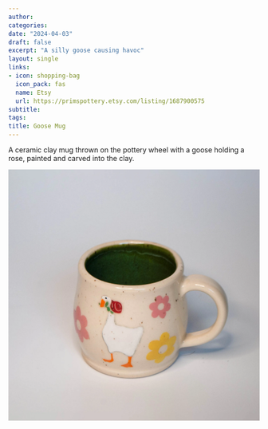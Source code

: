 ```yaml
---
author: 
categories:
date: "2024-04-03"
draft: false
excerpt: "A silly goose causing havoc"
layout: single
links:
- icon: shopping-bag
  icon_pack: fas
  name: Etsy
  url: https://primspottery.etsy.com/listing/1687900575
subtitle: 
tags:
title: Goose Mug
---
```

A ceramic clay mug thrown on the pottery wheel with a goose holding a rose, painted and carved into the clay.

![Goose Mug](featured.webp)